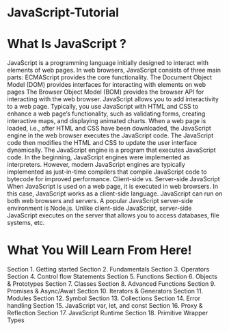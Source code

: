 # JavaScript-Tutorial

# What Is JavaScript ?
JavaScript is a programming language initially designed to interact with elements of web pages. In web browsers, JavaScript consists of three main parts:  ECMAScript provides the core functionality. The Document Object Model (DOM) provides interfaces for interacting with elements on web pages The Browser Object Model (BOM) provides the browser API for interacting with the web browser. JavaScript allows you to add interactivity to a web page. Typically, you use JavaScript with HTML and CSS to enhance a web page’s functionality, such as validating forms, creating interactive maps, and displaying animated charts.  When a web page is loaded, i.e., after HTML and CSS have been downloaded, the JavaScript engine in the web browser executes the JavaScript code. The JavaScript code then modifies the HTML and CSS to update the user interface dynamically.  The JavaScript engine is a program that executes JavaScript code. In the beginning, JavaScript engines were implemented as interpreters.  However, modern JavaScript engines are typically implemented as just-in-time compilers that compile JavaScript code to bytecode for improved performance.  Client-side vs. Server-side JavaScript When JavaScript is used on a web page, it is executed in web browsers. In this case, JavaScript works as a client-side language.  JavaScript can run on both web browsers and servers. A popular JavaScript server-side environment is Node.js. Unlike client-side JavaScript, server-side JavaScript executes on the server that allows you to access databases, file systems, etc.

# What You Will Learn From Here!
Section 1. Getting started
Section 2. Fundamentals
Section 3. Operators
Section 4. Control flow Statements
Section 5. Functions
Section 6. Objects & Prototypes
Section 7. Classes
Section 8. Advanced Functions
Section 9. Promises & Async/Await
Section 10. Iterators & Generators
Section 11. Modules
Section 12. Symbol
Section 13. Collections
Section 14. Error handling
Section 15. JavaScript var, let, and const
Section 16. Proxy & Reflection
Section 17. JavaScript Runtime
Section 18. Primitive Wrapper Types
